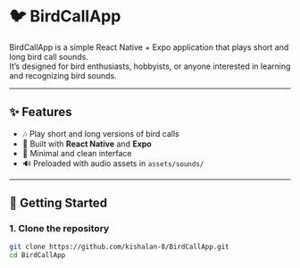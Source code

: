 # 🐦 BirdCallApp

BirdCallApp is a simple React Native + Expo application that plays short and long bird call sounds.  
It’s designed for bird enthusiasts, hobbyists, or anyone interested in learning and recognizing bird sounds.

---

## ✨ Features
- 🎶 Play short and long versions of bird calls  
- 📱 Built with **React Native** and **Expo**  
- 🎨 Minimal and clean interface  
- 🔊 Preloaded with audio assets in `assets/sounds/`

---

## 🚀 Getting Started

### 1. Clone the repository
```bash
git clone https://github.com/kishalan-8/BirdCallApp.git
cd BirdCallApp
